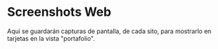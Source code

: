 # Screenshots Web

Aqui se guardarán capturas de pantalla, de cada sito, para mostrarlo en tarjetas en la vista "portafolio".
